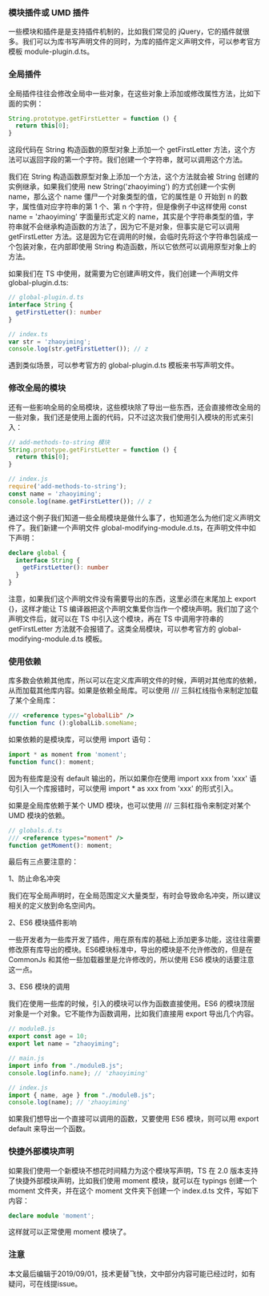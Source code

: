 ### 模块插件或 UMD 插件

一些模块和插件是是支持插件机制的，比如我们常见的 jQuery，它的插件就很多。我们可以为库书写声明文件的同时，为库的插件定义声明文件，可以参考官方模板 module-plugin.d.ts。

### 全局插件

全局插件往往会修改全局中一些对象，在这些对象上添加或修改属性方法，比如下面的实例：

``` javascript
String.prototype.getFirstLetter = function () {
  return this[0];
}
```

这段代码在 String 构造函数的原型对象上添加一个 getFirstLetter 方法，这个方法可以返回字段的第一个字符。我们创建一个字符串，就可以调用这个方法。

我们在 String 构造函数原型对象上添加一个方法，这个方法就会被 String 创建的实例继承，如果我们使用 new String('zhaoyiming') 的方式创建一个实例 name，那么这个 name 僵尸一个对象类型的值，它的属性是 0 开始到 n 的数字，属性值对应字符串的第 1 个、第 n 个字符，但是像例子中这样使用 const name = 'zhaoyiming' 字面量形式定义的 name，其实是个字符串类型的值，字符串就不会继承构造函数的方法了，因为它不是对象，但事实是它可以调用 getFirstLetter 方法。这是因为它在调用的时候，会临时先将这个字符串包装成一个包装对象，在内部即使用 String 构造函数，所以它依然可以调用原型对象上的方法。

如果我们在 TS 中使用，就需要为它创建声明文件，我们创建一个声明文件 global-plugin.d.ts:

``` typescript
// global-plugin.d.ts
interface String {
  getFirstLetter(): number
}

// index.ts
var str = 'zhaoyiming';
console.log(str.getFirstLetter()); // z
```

遇到类似场景，可以参考官方的 global-plugin.d.ts 模板来书写声明文件。

### 修改全局的模块

还有一些影响全局的全局模块，这些模块除了导出一些东西，还会直接修改全局的一些对象，我们还是使用上面的代码，只不过这次我们使用引入模块的形式来引入：

``` javascript
// add-methods-to-string 模块
String.prototype.getFirstLetter = function () {
  return this[0];
}

// index.js
require('add-methods-to-string');
const name = 'zhaoyiming';
console.log(name.getFirstLetter()); // z
```

通过这个例子我们知道一些全局模块是做什么事了，也知道怎么为他们定义声明文件了。我们新建一个声明文件 global-modifying-module.d.ts，在声明文件中如下声明：

``` typescript
declare global {
  interface String {
    getFirstLetter(): number
  }
}
```
注意，如果我们这个声明文件没有需要导出的东西，这里必须在末尾加上 export {}，这样才能让 TS 编译器把这个声明文集爱你当作一个模块声明。我们加了这个声明文件后，就可以在 TS 中引入这个模块，再在 TS 中调用字符串的 getFirstLetter 方法就不会报错了。这类全局模块，可以参考官方的 global-modifying-module.d.ts 模板。

### 使用依赖

库多数会依赖其他库，所以可以在定义库声明文件的时候，声明对其他库的依赖，从而加载其他库内容。如果是依赖全局库。可以使用 ///<reference types="UMDModuleName" /> 三斜杠线指令来制定加载了某个全局库：

``` typescript
/// <reference types="globalLib" />
function func ():globalLib.someName;
```

如果依赖的是模块库，可以使用 import 语句：

``` typescript
import * as moment from 'moment';
function func(): moment;
```

因为有些库是没有 default 输出的，所以如果你在使用 import xxx from 'xxx' 语句引入一个库报错时，可以使用 import * as xxx from 'xxx' 的形式引入。

如果是全局库依赖于某个 UMD 模块，也可以使用 ///<reference types="UMDModuleName" /> 三斜杠指令来制定对某个 UMD 模块的依赖。

``` typescript
// globals.d.ts
/// <reference types="moment" />
function getMoment(): moment;
```

最后有三点要注意的：

1、防止命名冲突

我们在写全局声明时，在全局范围定义大量类型，有时会导致命名冲突，所以建议相关的定义放到命名空间内。

2、ES6 模块插件影响

一些开发者为一些库开发了插件，用在原有库的基础上添加更多功能，这往往需要修改原有库导出的模块。ES6模块标准中，导出的模块是不允许修改的，但是在 CommonJs 和其他一些加载器里是允许修改的，所以使用 ES6 模块的话要注意这一点。

3、ES6 模块的调用

我们在使用一些库的时候，引入的模块可以作为函数直接使用。ES6 的模块顶层对象是一个对象。它不能作为函数调用，比如我们直接用 export 导出几个内容。

``` typescript
// moduleB.js
export const age = 10;
export let name = "zhaoyiming";

// main.js
import info from "./moduleB.js";
console.log(info.name); // 'zhaoyiming'

// index.js
import { name, age } from "./moduleB.js";
console.log(name); // 'zhaoyiming'
```

如果我们想导出一个直接可以调用的函数，又要使用 ES6 模块，则可以用 export default 来导出一个函数。

### 快捷外部模块声明

如果我们使用一个新模块不想花时间精力为这个模块写声明，TS 在 2.0 版本支持了快捷外部模块声明，比如我们使用 moment 模块，就可以在 typings 创建一个 moment 文件夹，并在这个 moment 文件夹下创建一个 index.d.ts 文件，写如下内容：

``` typescript
declare module 'moment';
```

这样就可以正常使用 moment 模块了。

### 注意

本文最后编辑于2019/09/01，技术更替飞快，文中部分内容可能已经过时，如有疑问，可在线提issue。
